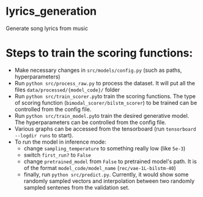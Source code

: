 # lyrics_generation
Generate song lyrics from music

# Steps to train the scoring functions:
* Make necessary changes in `src/models/config.py` (such as paths, hyperparameters)
* Run `python src/process_raw.py` to process the dataset. It will put all the files `data/processed/{model_code}/` folder
* Run `python src/train_scorer.py`to train the scoring functions. The type of scoring function (`bimodal_scorer/bilstm_scorer`) to be trained can be controlled from the config file.
* Run `python src/train_model.py`to train the desired generative model. The hyperparameters can be controlled from the config file.
* Various graphs can be accessed from the tensorboard (run `tensorboard --logdir runs` to start).
* To run the model in inference mode:
  - change `sampling_temperature` to something really low (like `5e-3`)
  - switch `first_run?` to `False`
  - change `pretrained_model` from `False` to pretrained model's path. It is of the format `model_code/model_name` (`rec/vae-1L-bilstm-40`)
  - finally, run `python src/predict.py`. Currently, it would show some randomly sampled vectors and interpolation between two randomly sampled sentenes from the validation set.
